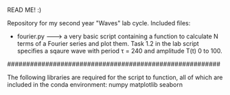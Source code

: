 READ ME! :)

Repository for my second year "Waves" lab cycle. Included files:

- fourier.py
---> a very basic script containing a function to calculate N terms of a Fourier series and plot them. Task 1.2 in the lab script specifies a sqaure wave with period τ = 240 and amplitude T(t) 0 to 100.

########################################################

The following libraries are required for the script to function, 
all of which are included in the conda environment:
numpy
matplotlib
seaborn
